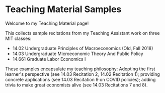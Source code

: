 # Teaching Material Samples

Welcome to my Teaching Material page!

This collects sample recitations from my Teaching Assistant work on three MIT classes:

- 14.02 Undergraduate Principles of Macroeconomics (Old, Fall 2018)
- 14.03 Undergraduate Microeconomic Theory And Public Policy
- 14.661 Graduate Labor Economics I

These examples encapsulate my teaching philosophy: Adopting the first learner's perspective (see 14.03 Recitation 2, 14.02 Recitation 1); providing concrete applications (see 14.03 Recitation 9 on COVID policies); adding trivia to make great economists alive (see 14.03 Recitations 7 and 8).
